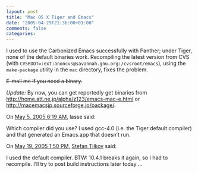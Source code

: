 ```yaml
---
layout: post
title: "Mac OS X Tiger and Emacs"
date: "2005-04-29T21:36:00+01:00"
comments: false
categories: 
---
```


<p>I used to use the Carbonized Emacs successfully with Panther; under Tiger, none of the default binaries work. Recompiling the latest version from CVS (with <code>CVSROOT=:ext:anoncvs@savannah.gnu.org:/cvsroot/emacs</code>), using the <code>make-package</code> utility in the <code>mac</code> directory, fixes the problem. </p>

<p><strike>E-mail me if you need a binary.</strike></p>

<p><em>Update:</em> By now, you can get reportedly get binaries from <a href="http://home.att.ne.jp/alpha/z123/emacs-mac-e.html">http://home.att.ne.jp/alpha/z123/emacs-mac-e.html</a> or <a href="http://macemacsjp.sourceforge.jp/package/">http://macemacsjp.sourceforge.jp/package/</a>.</p>

<section class="comments">

<div class="comment" id="comment-523">
On <a href="#comment-523" title="Permalink to this comment">May  5, 2005  6:19 AM</a>, lasse
said:
<p>Which compiler did you use? I used gcc-4.0 (i.e. the Tiger default compiler) and that generated an Emacs.app that doesn&#8217;t run.</p>


<div class="comment" id="comment-524">
On <a href="#comment-524" title="Permalink to this comment">May 19, 2005  1:50 PM</a>, <a href="/en/staff/st/">Stefan Tilkov</a>
said:
<p>I used the default compiler. BTW: 10.4.1 breaks it again, so I had to recompile. I&#8217;ll try to post build instructions later today &#8230;</p>


</section>

